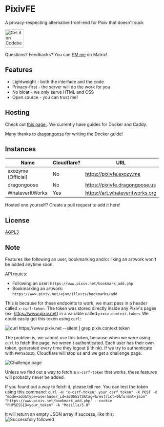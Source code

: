 # PixivFE

A privacy-respecting alternative front-end for Pixiv that doesn't suck

<p>
<a href="https://codeberg.org/vnpower/pixivfe">
<img alt="Get it on Codeberg" src="https://get-it-on.codeberg.org/get-it-on-blue-on-white.png" height="60">
</a>
</p>

Questions? Feedbacks? You can [PM me](https://matrix.to/#/@vnpower:exozy.me) on Matrix!

## Features

- Lightweight - both the interface and the code
- Privacy-first - the server will do the work for you
- No bloat - we only serve HTML and CSS
- Open source - you can trust me!

## Hosting

Check out [this page.](https://codeberg.org/VnPower/pixivfe/wiki/Hosting). We currently have guides for Docker and Caddy.

Many thanks to [dragongoose](https://codeberg.org/dragongoose) for writing the Docker guide!

## Instances

| Name               | Cloudflare? | URL                            |
|--------------------|-------------|--------------------------------|
| exozyme (Official) | No          | https://pixivfe.exozy.me       |
| dragongoose        | No          | https://pixivfe.dragongoose.us |
| WhateverItWorks    | Yes         | https://art.whateveritworks.org |

Hosted one yourself? Create a pull request to add it here!

## License

[AGPL3](https://www.gnu.org/licenses/agpl-3.0.txt)

## Note
Features like following an user, bookmarking and/or liking an artwork won't be added anytime soon.

API routes:
- Following an user: `https://www.pixiv.net/bookmark_add.php`
- Bookmarking an artwork: `https://www.pixiv.net/ajax/illusts/bookmarks/add`

This is because for these endpoints to work, we must pass in a header called `x-csrf-token`.
The token was stored directly inside any Pixiv's pages (ex: https://www.pixiv.net) in a variable called `pixiv.context.token`.
We could easily get this token using `curl`:

![curl https://www.pixiv.net --silent | grep pixiv.context.token](https://files.catbox.moe/pbjqtu.png)

The problem is, we cannot use this token, because when we were using `curl` to fetch the page, we weren't authenticated.
Each user has their own token, generated every time they logout (i think).
If we try to authenticate with `PHPSESSID`, Cloudflare will stop us and we get a challenge page.

![Challenge page](https://files.catbox.moe/c1e0kp.png)

Unless we find out a way to fetch a `x-csrf-token` that works, these features will probably never be added.

If you found out a way to fetch it, please tell me. You can test the token using this command:
`curl -H "x-csrf-token: your_csrf_token" -X POST -d "mode=add&type=user&user_id=36055573&tag=&restrict=0&format=json" "https://www.pixiv.net/bookmark_add.php" --cookie "PHPSESSID=your_token" -A "Mozilla/5.0"`

It will return an empty JSON array if success, like this:
![Successfully followed](https://files.catbox.moe/oiwx4u.png)
